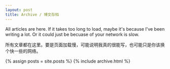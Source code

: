 ```yaml
---
layout: post
title: Archive / 博文存档
---
```


All articles are here. If it takes too long to load, maybe it's because I've
been writing a lot. Or it could just be becuase of your network is slow.

所有文章都在这里。要是页面加载慢，可能说明我真的很能写，也可能只是你该换个快一些的网络。

{% assign posts = site.posts %}
{% include archive.html %}
